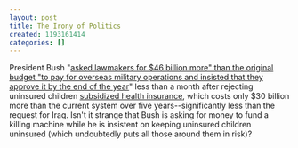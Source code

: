 ```yaml
---
layout: post
title: The Irony of Politics
created: 1193161414
categories: []
---
```

President Bush "<a href="http://www.washingtonpost.com/wp-dyn/content/article/2007/10/22/AR2007102202144.html" target="_blank">asked lawmakers for $46 billion more" than the original budget "to pay for overseas military operations and insisted that they approve it by the end of the year</a>" less than a month after rejecting uninsured children <a href="http://ap.google.com/article/ALeqM5h3-r4-QX2sJIwxAkeLfY3zUOHgQAD8SD5KK00" target="_blank">subsidized health insurance</a>, which costs only $30 billion more than the current system over five years--significantly less than the request for Iraq. Isn't it strange that Bush is asking for money to fund a killing machine while he is insistent on keeping uninsured children uninsured (which undoubtedly puts all those around them in risk)?
